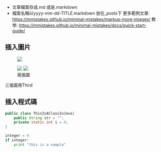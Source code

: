- 文章檔案存成.md 或是.markdown 
- 檔案名稱以yyyy-mm-dd-TITLE.markdown 放在_posts下
更多範例文章: https://mmistakes.github.io/minimal-mistakes/markup-more-images/
教學: https://mmistakes.github.io/minimal-mistakes/docs/quick-start-guide/

## 插入圖片


<figure >
    <a href="http://blink-demo.vodka.com.tw/blinking/app_campus/images/assets/2016/main_new_post_btn.png"><img src="http://blink-demo.vodka.com.tw/blinking/app_campus/images/assets/2016/main_new_post_btn.png"></a>
</figure>
<figure class="half">
    <a href="http://blink-demo.vodka.com.tw/blinking/app_campus/images/assets/2016/main_new_post_btn.png"><img src="http://blink-demo.vodka.com.tw/blinking/app_campus/images/assets/2016/main_new_post_btn.png"></a>
    <a href="http://blink-demo.vodka.com.tw/blinking/app_campus/images/assets/2016/main_new_post_btn.png"><img src="http://blink-demo.vodka.com.tw/blinking/app_campus/images/assets/2016/main_new_post_btn.png"></a>
    <figcaption>兩張圖</figcaption>
</figure>
三張圖用Third

## 插入程式碼

```java
public class ThisIsAClassInJava{
    public String str = "";
    private static int i = 0;
}
```

```python
integer = 0
if integer:
    print "this is a sample"
```
